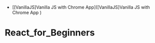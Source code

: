 
- [[VanillaJS]Vanilla JS with Chrome App]([VanillaJS]Vanilla JS with Chrome App )
# React_for_Beginners
